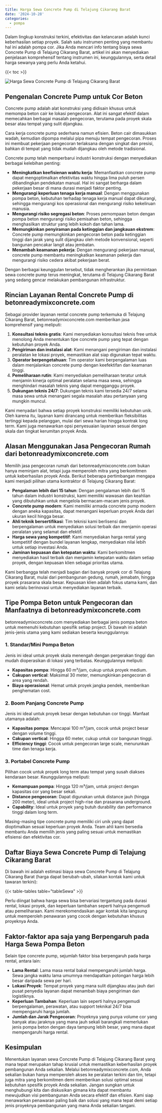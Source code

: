 ```yaml
---
title: Harga Sewa Concrete Pump di Telajung Cikarang Barat
date: '2024-10-28'
categories:
  - pompa
---
```


Dalam lingkup konstruksi terkini, efektivitas dan kelancaran adalah kunci keberhasilan setiap proyek. Salah satu instrumen penting yang membantu hal ini adalah pompa cor. Jika Anda mencari info tentang biaya sewa Concrete Pump di Telajung Cikarang Barat, artikel ini akan menyediakan penjelasan komprehensif tentang instrumen ini, keunggulannya, serta detail harga sewanya yang perlu Anda ketahui.

{{< toc >}}

![Harga Sewa Concrete Pump di Telajung Cikarang Barat](https://betoncor8.github.io/pump/concrete-pump%20(16).png)

## Pengenalan Concrete Pump untuk Cor Beton

Concrete pump adalah alat konstruksi yang didisain khusus untuk memompa beton cair ke lokasi pengecoran. Alat ini sangat efektif dalam memecahkan berbagai masalah pengecoran, terutama pada proyek skala besar atau tempat yang sulit dijangkau.

Cara kerja concrete pump sederhana namun efisien. Beton cair dimasukkan wadah, kemudian dipompa melalui pipa menuju tempat pengecoran. Proses ini membuat pekerjaan pengecoran terlaksana dengan singkat dan presisi, bahkan di tempat yang tidak mudah dijangkau oleh metode tradisional.

Concrete pump telah memperbarui industri konstruksi dengan menyediakan berbagai kelebihan penting:

- **Meningkatkan keefisienan waktu kerja**: Memanfaatkan concrete pump dapat mengoptimalkan efektivitas waktu hingga lima puluh persen dibandingkan pendekatan manual. Hal ini sangat berharga dalam pekerjaan besar di mana durasi menjadi faktor penting.
- **Mengurangi keperluan tenaga kerja manual**: Dengan menggunakan pompa beton, kebutuhan terhadap tenaga kerja manual dapat dikurangi, sehingga mengurangi kos operasional dan mengurangi risiko kekeliruan manusia.
- **Mengurangi risiko segregasi beton**: Proses pemompaan beton dengan pompa beton mengurangi risiko pemisahan beton, sehingga menghasilkan struktur yang lebih kokoh dan tahan lama.
- **Memungkinkan penyiraman pada ketinggian dan jangkauan ekstrem**: Concrete pump memungkinkan pengecoran beton pada ketinggian tinggi dan jarak yang sulit dijangkau oleh metode konvensional, seperti bangunan pencakar langit atau jembatan.
- **Menambah keamanan pekerja**: Dengan mengurangi pekerjaan manual, concrete pump membantu meningkatkan keamanan pekerja dan mengurangi risiko cedera akibat pekerjaan berat.

Dengan berbagai keunggulan tersebut, tidak mengherankan jika permintaan sewa concrete pump terus meningkat, terutama di Telajung Cikarang Barat yang sedang gencar melakukan pembangunan infrastruktur.

## Rincian Layanan Rental Concrete Pump di betonreadymixconcrete.com

Sebagai provider layanan rental concrete pump terkemuka di Telajung Cikarang Barat, betonreadymixconcrete.com memberikan jasa komprehensif yang meliputi:

1. **Konsultasi teknis gratis**: Kami menyediakan konsultasi teknis free untuk menolong Anda menentukan tipe concrete pump yang tepat dengan kebutuhan proyek Anda.
2. **Pengiriman dan instalasi alat**: Kami menangani pengiriman dan instalasi peralatan ke lokasi proyek, memastikan alat siap digunakan tepat waktu.
3. **Operator berpengetahuan**: Tim operator kami berpengalaman luas dalam menjalankan concrete pump dengan keefektifan dan keamanan tinggi.
4. **Pemeliharaan rutin**: Kami menyediakan pemeliharaan teratur untuk menjamin kinerja optimal peralatan selama masa sewa, sehingga menghindari masalah teknis yang dapat mengganggu proyek.
5. **Dukungan teknis 24/7**: Dukungan teknis kami tersedia 24/7 selama masa sewa untuk menangani segala masalah atau pertanyaan yang mungkin muncul.

Kami menyadari bahwa setiap proyek konstruksi memiliki kebutuhan unik. Oleh karena itu, layanan kami dirancang untuk memberikan fleksibilitas tertinggi kepada pelanggan, mulai dari sewa harian hingga kontrak long term. Kami juga menawarkan opsi penyesuaian layanan sesuai dengan skala dan tingkat kerumitan proyek Anda.

## Alasan Menggunakan Jasa Pengecoran Rumah dari betonreadymixconcrete.com

Memilih jasa pengecoran rumah dari betonreadymixconcrete.com bukan hanya meminjam alat, tetapi juga memperoleh mitra yang berkomitmen untuk keberhasilan proyek Anda. Berikut beberapa pertimbangan mengapa kami menjadi pilihan utama kontraktor di Telajung Cikarang Barat:

- **Pengalaman lebih dari 15 tahun**: Dengan pengalaman lebih dari 15 tahun dalam industri konstruksi, kami memiliki wawasan dan keahlian yang dibutuhkan untuk mengelola bermacam-macam jenis proyek.
- **Concrete pump modern**: Kami memiliki armada concrete pump modern dengan aneka kapasitas, dapat menangani keperluan proyek Anda dari ukuran kecil hingga besar.
- **Ahli teknik bersertifikasi**: Tim teknisi kami berlisensi dan berpengalaman untuk menyediakan solusi terbaik dan menjamin operasi peralatan yang selamat dan efektif.
- **Harga sewa yang kompetitif**: Kami menyediakan harga rental yang kompetitif dengan bundel layanan lengkap, menyediakan nilai lebih untuk setiap investasi Anda.
- **Jaminan kepuasan dan ketepatan waktu**: Kami berkomitmen menyediakan hasil terbaik dan menjamin ketepatan waktu dalam setiap proyek, dengan kepuasan klien sebagai prioritas utama.

Kami berbangga telah menjadi bagian dari banyak proyek cor di Telajung Cikarang Barat, mulai dari pembangunan gedung, rumah, jemabatn, hingga proyek prasarana skala besar. Kepuasan klien adalah fokus utama kami, dan kami selalu berinovasi untuk menyediakan layanan terbaik.

## Tipe Pompa Beton untuk Pengecoran dan Manfaatnya di betonreadymixconcrete.com

betonreadymixconcrete.com menyediakan berbagai jenis pompa beton untuk memenuhi kebutuhan spesifik setiap project. Di bawah ini adalah jenis-jenis utama yang kami sediakan beserta keunggulannya:

### 1\. Standar/Mini Pompa Beton

Jenis ini ideal untuk proyek skala menengah dengan pergerakan tinggi dan mudah dioperasikan di lokasi yang terbatas. Keunggulannya meliputi:

- **Kapasitas pompa**: Hingga 60 m³/jam, cukup untuk proyek medium.
- **Cakupan vertical**: Maksimal 30 meter, memungkinkan pengecoran di area yang rendah.
- **Biaya operasional**: Hemat untuk proyek jangka pendek, memberikan penghematan cost.

### 2\. Boom Panjang Concrete Pump

Jenis ini ideal untuk proyek besar dengan kebutuhan cor tinggi. Manfaat utamanya adalah:

- **Kapasitas pompa**: Mencapai 100 m³/jam, cocok untuk project besar dengan volume tinggi.
- **Cakupan vertical**: Hingga 60 meter, cukup untuk cor bangunan tinggi.
- **Efficiency tinggi**: Cocok untuk pengecoran large scale, menurunkan time dan tenaga kerja.

### 3\. Portabel Concrete Pump

Pilihan cocok untuk proyek long term atau tempat yang susah diakses kendaraan besar. Keunggulannya meliputi:

- **Kemampuan pompa**: Hingga 120 m³/jam, untuk project dengan kapasitas cor yang besar sekali.
- **Distance pengecoran**: Dapat digunakan untuk distance jauh (hingga 200 meter), ideal untuk project high-rise dan prasarana underground.
- **Capability**: Ideal untuk proyek yang butuh durability dan performance tinggi dalam long term.

Masing-masing tipe concrete pump memiliki ciri unik yang dapat dioptimalkan sesuai keperluan proyek Anda. Team ahli kami bersedia membantu Anda memilih jenis yang paling sesuai untuk memastikan efisiensi dan efektivitas cor.

## Daftar Biaya Sewa Concrete Pump di Telajung Cikarang Barat

Di bawah ini adalah estimasi biaya sewa Concrete Pump di Telajung Cikarang Barat (harga dapat berubah-ubah, silakan kontak kami untuk tawaran terkini):

{{< table-tables table="tableSewa" >}}

Perlu diingat bahwa harga sewa bisa bervariasi tergantung pada durasi rental, lokasi proyek, dan keperluan tambahan seperti halnya pengemudi atau pemeliharaan. Kami merekomendasikan agar kontak kita langsung untuk memperoleh penawaran yang cocok dengan kebutuhan khusus proyeknya Anda.

## Faktor-faktor apa saja yang Berpengaruh pada Harga Sewa Pompa Beton

Selain tipe concrete pump, sejumlah faktor bisa berpengaruh pada harga rental, antara lain:

- **Lama Rental**: Lama masa rental bakal mempengaruhi jumlah harga. Sewa jangka waktu lama umumnya mendapatkan potongan harga lebih besar daripada sewa per hari.
- **Lokasi Proyek**: Tempat proyek yang mana sulit dijangkau atau jauh dari pusat penyedia layanan dapat menambah biaya pengiriman dan logistiknya.
- **Keperluan Tambahan**: Keperluan lain seperti halnya pengemudi berpengalaman, perawatan, atau support teknikal 24/7 bisa mempengaruhi harga jumlah.
- **Jumlah dan Jarak Pengecoran**: Proyeknya yang punya volume cor yang banyak atau jaraknya yang mana jauh sekali barangkali memerlukan jenis pompa beton dengan daya tampung lebih besar, yang mana dapat mempengaruhi harga rental.

## Kesimpulan

Menentukan layanan sewa Concrete Pump di Telajung Cikarang Barat yang mana tepat merupakan tahap krusial untuk memastikan keberhasilan proyek pembangunan Anda sekalian. Melalui betonreadymixconcrete.com, Anda sekalian bukan hanya memperoleh akses ke peralatan terkini dan tim, tetapi juga mitra yang berkomitmen demi memberikan solusi optimal sesuai kebutuhan spesifik proyek Anda sekalian. Jangan sungkan untuk menghubungi kita dan diskusikan gimana kita dapat membantu mewujudkan visi pembangunan Anda secara efektif dan efisien. Kami siap menawarkan penawaran paling baik dan solusi yang mana tepat demi setiap jenis proyeknya pembangunan yang mana Anda sekalian tangani.
